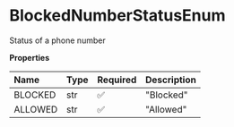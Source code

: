 # BlockedNumberStatusEnum

Status of a phone number

**Properties**

| Name    | Type | Required | Description |
| :------ | :--- | :------- | :---------- |
| BLOCKED | str  | ✅       | "Blocked"   |
| ALLOWED | str  | ✅       | "Allowed"   |

<!-- This file was generated by liblab | https://liblab.com/ -->
